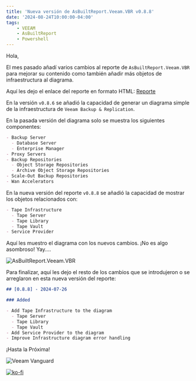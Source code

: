 ```yaml
---
title: 'Nueva versión de AsBuiltReport.Veeam.VBR v0.8.8'
date: '2024-08-24T10:00:00-04:00'
tags:
    - VEEAM
    - AsBuiltReport
    - Powershell
---
```


Hola,

El mes pasado añadí varios cambios al reporte de `AsBuiltReport.Veeam.VBR` para mejorar su contenido como también añadir más objetos de infraestructura al diagrama.

Aquí les dejo el enlace del reporte en formato HTML: [Reporte](https://htmlpreview.github.io/?https://raw.githubusercontent.com/AsBuiltReport/AsBuiltReport.Veeam.VBR/dev/Samples/Sample%20Veeam%20Backup%20%26%20Replication%20As%20Built%20Report.html)

En la versión `v0.8.6` se añadió la capacidad de generar un diagrama simple de la infraestructura de `Veeam Backup & Replication`.

En la pasada versión del diagrama solo se muestra los siguientes componentes:

```markdown
- Backup Server
  - Database Server
  - Enterprise Manager
- Proxy Servers
- Backup Repositories
  - Object Storage Repositories
  - Archive Object Storage Repositories
- Scale-Out Backup Repositories
- Wan Accelerators
```

En la nueva versión del reporte `v0.8.8` se añadió la capacidad de mostrar los objetos relacionados con:

```markdown
- Tape Infrastructure
  - Tape Server
  - Tape Library
  - Tape Vault
- Service Provider 
```

Aquí les muestro el diagrama con los nuevos cambios. ¡No es algo asombroso! Yay....

![AsBuiltReport.Veeam.VBR](/img/2024/abr-veeam-vbr-0_8_8/AsBuiltReport.Veeam.VBR.webp)

Para finalizar, aquí les dejo el resto de los cambios que se introdujeron o se arreglaron en esta nueva versión del reporte:

```markdown
## [0.8.8] - 2024-07-26

### Added

- Add Tape Infrastructure to the diagram
  - Tape Server
  - Tape Library
  - Tape Vault
- Add Service Provider to the diagram
- Improve Infrastructure diagram error handling
```

¡Hasta la Próxima!

![Veeam Vanguard](/img/2024/abr-veeam-vbr-0_8_8/veeam_vanguard.webp#center)

[![ko-fi](https://ko-fi.com/img/githubbutton_sm.svg)](https://ko-fi.com/F1F8DEV80)
